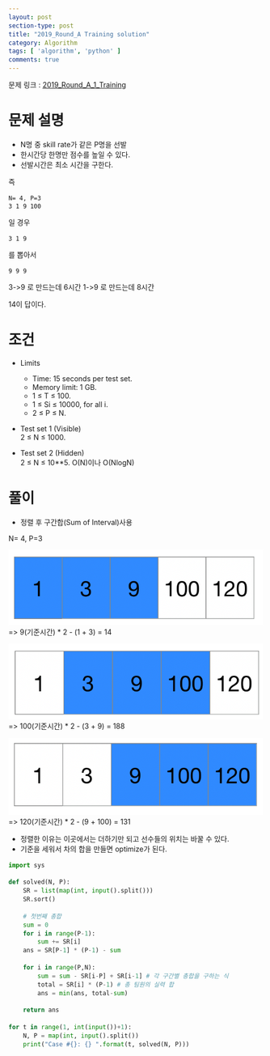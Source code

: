 ```yaml
---
layout: post
section-type: post
title: "2019_Round_A Training solution"
category: Algorithm
tags: [ 'algorithm', 'python' ]
comments: true
---
```

문제 링크 : [2019_Round_A_1_Training](https://codingcompetitions.withgoogle.com/kickstart/round/0000000000050e01/00000000000698d6)

# 문제 설명

- N명 중 skill rate가 같은 P명을 선발
- 한시간당 한명만 점수를 높일 수 있다.
- 선발시간은 최소 시간을 구한다.

즉  
```
N= 4, P=3
3 1 9 100
```
일 경우  
```
3 1 9
```
를 뽑아서
```
9 9 9
```
3->9 로 만드는데 6시간
1->9 로 만드는데 8시간

14이 답이다.



# 조건
- Limits
  - Time: 15 seconds per test set.
  - Memory limit: 1 GB.
  - 1 ≤ T ≤ 100.
  - 1 ≤ Si ≤ 10000, for all i.
  - 2 ≤ P ≤ N.

- Test set 1 (Visible)  
2 ≤ N ≤ 1000.  

- Test set 2 (Hidden)  
2 ≤ N ≤ 10**5.
O(N)이나 O(NlogN)


# 풀이
- 정렬 후 구간합(Sum of Interval)사용

N= 4, P=3  

![1](images/2020-03-21-2019_Google_Kick_Round_A/1.png)  
=> 9(기준시간) * 2 - (1 + 3) = 14


![2](images/2020-03-21-2019_Google_Kick_Round_A/2.png)  
=> 100(기준시간) * 2 - (3 + 9) = 188


![3](images/2020-03-21-2019_Google_Kick_Round_A/3.png)  
=> 120(기준시간) * 2 - (9 + 100) = 131

- 정렬한 이유는 이곳에서는 더하기만 되고 선수들의 위치는 바꿀 수 있다.
- 기준을 세워서 차의 합을 만들면 optimize가 된다.

``` python
import sys

def solved(N, P):
    SR = list(map(int, input().split()))
    SR.sort()

    # 첫번째 총합
    sum = 0
    for i in range(P-1):
        sum += SR[i]
    ans = SR[P-1] * (P-1) - sum

    for i in range(P,N):
        sum = sum - SR[i-P] + SR[i-1] # 각 구간별 총합을 구하는 식
        total = SR[i] * (P-1) # 총 팀원의 실력 합
        ans = min(ans, total-sum)

    return ans

for t in range(1, int(input())+1):
    N, P = map(int, input().split())
    print("Case #{}: {} ".format(t, solved(N, P)))
```
